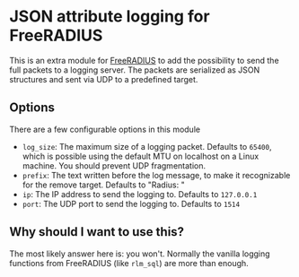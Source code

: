JSON attribute logging for FreeRADIUS
=====================================

This is an extra module for [FreeRADIUS](https://github.com/FreeRADIUS/freeradius-server) to add the possibility to send the full packets to a logging server. The packets are serialized as JSON structures and sent via UDP to a predefined target.

Options
-------

There are a few configurable options in this module

- `log_size`: The maximum size of a logging packet. Defaults to `65400`, which is possible using the default MTU on localhost on a Linux machine. You should prevent UDP fragmentation.
- `prefix`: The text written before the log message, to make it recognizable for the remove target. Defaults to "Radius: "
- `ip`: The IP address to send the logging to. Defaults to `127.0.0.1`
- `port`: The UDP port to send the logging to. Defaults to `1514`

Why should I want to use this?
------------------------------

The most likely answer here is: you won't. Normally the vanilla logging functions from FreeRADIUS (like `rlm_sql`) are more than enough.
